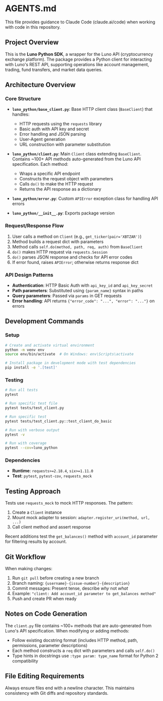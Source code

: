 # AGENTS.md

This file provides guidance to Claude Code (claude.ai/code) when working with code in this repository.

## Project Overview

This is the **Luno Python SDK**, a wrapper for the Luno API (cryptocurrency exchange platform). The package provides a Python client for interacting with Luno's REST API, supporting operations like account management, trading, fund transfers, and market data queries.

## Architecture Overview

### Core Structure

- **`luno_python/base_client.py`**: Base HTTP client class (`BaseClient`) that handles:
  - HTTP requests using the `requests` library
  - Basic auth with API key and secret
  - Error handling and JSON parsing
  - User-Agent generation
  - URL construction with parameter substitution

- **`luno_python/client.py`**: Main `Client` class extending `BaseClient`. Contains ~100+ API methods auto-generated from the Luno API specification. Each method:
  - Wraps a specific API endpoint
  - Constructs the request object with parameters
  - Calls `do()` to make the HTTP request
  - Returns the API response as a dictionary

- **`luno_python/error.py`**: Custom `APIError` exception class for handling API errors

- **`luno_python/__init__.py`**: Exports package version

### Request/Response Flow

1. User calls a method on `Client` (e.g., `get_ticker(pair='XBTZAR')`)
2. Method builds a request dict with parameters
3. Method calls `self.do(method, path, req, auth)` from `BaseClient`
4. `do()` makes HTTP request via `requests.Session`
5. `do()` parses JSON response and checks for API error codes
6. If error found, raises `APIError`; otherwise returns response dict

### API Design Patterns

- **Authentication**: HTTP Basic Auth with `api_key_id` and `api_key_secret`
- **Path parameters**: Substituted using `{param_name}` syntax in paths
- **Query parameters**: Passed via `params` in GET requests
- **Error handling**: API returns `{"error_code": "...", "error": "..."}` on errors

## Development Commands

### Setup

```bash
# Create and activate virtual environment
python -m venv env
source env/bin/activate  # On Windows: env\Scripts\activate

# Install package in development mode with test dependencies
pip install -e '.[test]'
```

### Testing

```bash
# Run all tests
pytest

# Run specific test file
pytest tests/test_client.py

# Run specific test
pytest tests/test_client.py::test_client_do_basic

# Run with verbose output
pytest -v

# Run with coverage
pytest --cov=luno_python
```

### Dependencies

- **Runtime**: `requests>=2.18.4`, `six>=1.11.0`
- **Test**: `pytest`, `pytest-cov`, `requests_mock`

## Testing Approach

Tests use `requests_mock` to mock HTTP responses. The pattern:

1. Create a `Client` instance
2. Mount mock adapter to session: `adapter.register_uri(method, url, ...)`
3. Call client method and assert response

Recent additions test the `get_balances()` method with `account_id` parameter for filtering results by account.

## Git Workflow

When making changes:

1. Run `git pull` before creating a new branch
2. Branch naming: `{username}-{issue-number}-{description}`
3. Commit messages: Present tense, describe *why* not *what*
4. Example: `"client: Add account_id parameter to get_balances method"`
5. Push and create PR when ready

## Notes on Code Generation

The `client.py` file contains ~100+ methods that are auto-generated from Luno's API specification. When modifying or adding methods:

- Follow existing docstring format (includes HTTP method, path, permissions, parameter descriptions)
- Each method constructs a `req` dict with parameters and calls `self.do()`
- Type hints in docstrings use `:type param: type_name` format for Python 2 compatibility

## File Editing Requirements

Always ensure files end with a newline character. This maintains consistency with Git diffs and repository standards.
